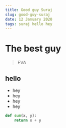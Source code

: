 ```yaml
---
title: Good guy Suraj
slug: good-guy-suraj
date: 12 January 2020
tags: suraj hello hey
---
```

# The best guy

> EVA

## hello
- hey
- hey
- hey
- hey

```python
def sum(x, y):
    return x + y
```